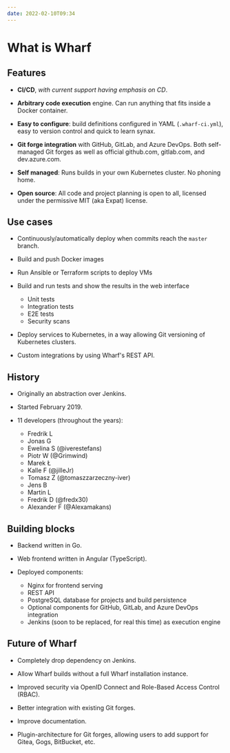 ```yaml
---
date: 2022-02-10T09:34
---
```


# What is Wharf

## Features

- **CI/CD**, *with current support having emphasis on CD*.

- **Arbitrary code execution** engine. Can run anything that fits inside a
  Docker container.

- **Easy to configure**: build definitions configured in YAML (`.wharf-ci.yml`),
  easy to version control and quick to learn synax.

- **Git forge integration** with GitHub, GitLab, and Azure DevOps.
  Both self-managed Git forges as well as official github.com, gitlab.com, and
  dev.azure.com.

- **Self managed**: Runs builds in your own Kubernetes cluster. No phoning home.

- **Open source**: All code and project planning is open to all, licensed under
  the permissive MIT (aka Expat) license.

## Use cases

- Continuously/automatically deploy when commits reach the `master` branch.

- Build and push Docker images

- Run Ansible or Terraform scripts to deploy VMs

- Build and run tests and show the results in the web interface

  - Unit tests
  - Integration tests
  - E2E tests
  - Security scans

- Deploy services to Kubernetes, in a way allowing Git versioning of Kubernetes
  clusters.

- Custom integrations by using Wharf's REST API.

## History

- Originally an abstraction over Jenkins.

- Started February 2019.

- 11 developers (throughout the years):

  - Fredrik L
  - Jonas G
  - Ewelina S (@iverestefans)
  - Piotr W (@Grimwind)
  - Marek Ł
  - Kalle F (@jilleJr)
  - Tomasz Z (@tomaszzarzeczny-iver)
  - Jens B
  - Martin L
  - Fredrik D (@fredx30)
  - Alexander F (@Alexamakans)

## Building blocks

- Backend written in Go.

- Web frontend written in Angular (TypeScript).

- Deployed components:

  - Nginx for frontend serving
  - REST API
  - PostgreSQL database for projects and build persistence
  - Optional components for GitHub, GitLab, and Azure DevOps integration
  - Jenkins (soon to be replaced, for real this time) as execution engine

## Future of Wharf

- Completely drop dependency on Jenkins.

- Allow Wharf builds without a full Wharf installation instance.

- Improved security via OpenID Connect and Role-Based Access Control (RBAC).

- Better integration with existing Git forges.

- Improve documentation.

- Plugin-architecture for Git forges, allowing users to add support for
  Gitea, Gogs, BitBucket, etc.
